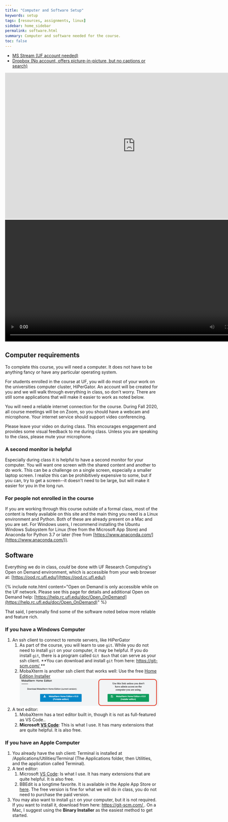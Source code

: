 ```yaml
---
title: "Computer and Software Setup"
keywords: setup
tags: [resources, assignments, linux]
sidebar: home_sidebar
permalink: software.html
summary: Computer and software needed for the course.
toc: false
---
```


<ul id="VideoTabs" class="nav nav-tabs">
    <li class="active"><a href="#Stream" data-toggle="tab">MS Stream (UF account needed)</a></li>
    <li><a href="#Dropbox" data-toggle="tab">Dropbox (No account, offers picture-in-picture, but no captions or search)</a></li>
</ul>
<div class="tab-content">
    <div role="tabpanel" class="tab-pane active" id="Stream">
        <iframe width="853" height="480" src="https://web.microsoftstream.com/embed/video/62e0ddf6-6c46-46db-a480-1183d5d35e81?autoplay=false&amp;showinfo=true" allowfullscreen style="border:none;"></iframe>
    </div>
    <div role="tabpanel" class="tab-pane" id="Dropbox">
        <video width="800"  controls>
          <source src="https://www.dropbox.com/s/zb8h5tu67way9fa/Software_Setup.mp4?dl=1" type="video/mp4" />
        </video> 
    </div>
</div>

## Computer requirements

To complete this course, you will need a computer. It does not have to be anything fancy or have any particular operating system.

For students enrolled in the course at UF, you will do most of your work on the universities computer cluster, HiPerGator. An account will be created for you and we will walk through everything in class, so don't worry. There are still some applications that will make it easier to work as noted below.

You will need a reliable internet connection for the course. During Fall 2020, all course meetings will be on Zoom, so you should have a webcam and microphone. Your internet service should support video conferencing.

Please leave your video on during class. This encourages engagement and provides some visual feedback to me during class. Unless you are speaking to the class, please mute your microphone.

### A second monitor is helpful <i class="fa fa-desktop fa-3x"></i><i class="fa fa-laptop fa-3x"></i> 

Especially during class it is helpful to have a second monitor for your computer. You will want one screen with the shared content and another to do work. This can be a challenge on a single screen, especially a smaller laptop screen. I realize this can be prohibitively expensive to some, but if you can, try to get a screen--it doesn't need to be large, but will make it easier for you in the long run.

### For people not enrolled in the course

If you are working through this course outside of a formal class, most of the content is freely available on this site and the main thing you need is a Linux environment and Python. Both of these are already present on a Mac and you are set. For Windows users, I recommend installing the Ubuntu Windows Subsystem for Linux (free from the Microsoft App Store) and Anaconda for Python 3.7 or later (free from [https://www.anaconda.com/](https://www.anaconda.com/)).

## Software

Everything we do in class, *could* be done with UF Research Computing's Open on Demand environment, which is accessible from your web browser at: [https://ood.rc.ufl.edu/](https://ood.rc.ufl.edu/)

{% include note.html content="Open on Demand is only accessible while on the UF network. Please see this page for details and additional Open on Demand help: [https://help.rc.ufl.edu/doc/Open_OnDemand](https://help.rc.ufl.edu/doc/Open_OnDemand)" %}

That said, I personally find some of the software noted below more reliable and feature rich.

### <i class="fa fa-windows fa-3x"></i> If you have a Windows Computer

1. An ssh client to connect to remote servers, like HiPerGator
   1. As part of the course, you will learn to use `git`. While you do not need to install `git` on your computer, it may be helpful. If you do install `git`, there is a program called `Git Bash` that can serve as your ssh client. **You can download and install `git` from here: [https://git-scm.com/ <i class="fa fa-git-square fa-2x"></i>](https://git-scm.com/) **
   1. MobaXterm is another ssh client that works well: Use the free [Home Edition Installer](https://mobaxterm.mobatek.net/download-home-edition.html)
   ![Screenshot of MobaXterm download page indicating preference for Installer edition over Portable edition](images/mobaxterm.png)
1. A text editor:
   1. MobaXterm has a text editor built in, though it is not as full-featured as VS Code..
   1. **Microsoft [VS Code](https://code.visualstudio.com/)**: This is what I use. It has many extensions that are quite helpful. It is also free.

### <i class="fa fa-apple fa-3x"></i> If you have an Apple Computer

1. You already have the ssh client: Terminal is installed at /Applications/Utilities/Terminal (The Applications folder, then Utilities, and the application called Terminal).
1. A text editor:
   1. Microsoft [VS Code](https://code.visualstudio.com/): Is what I use. It has many extensions that are quite helpful. It is also free.
   1. BBEdit is a longtime favorite. It is available in the Apple App Store or [here](http://www.barebones.com/products/bbedit/). The free version is fine for what we will do in class, you do not need to purchase the paid version.
1. You may also want to install `git` on your computer, but it is not required. If you want to install it, download from here: [https://git-scm.com/ <i class="fa fa-git-square fa-2x"></i>](https://git-scm.com/) . On a Mac, I suggest using the **Binary Installer** as the easiest method to get started.

